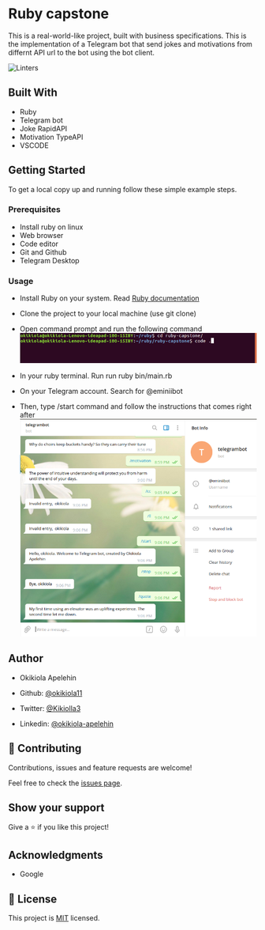 # Ruby capstone
This is a real-world-like project, built with business specifications. This is the implementation of a Telegram bot that send jokes and motivations from differnt API url to the bot using the bot client. 

![Linters](https://github.com/okikiola11/ruby-capstone/workflows/Linters/badge.svg)

## Built With

- Ruby
- Telegram bot
- Joke RapidAPI
- Motivation TypeAPI 
- VSCODE

## Getting Started

To get a local copy up and running follow these simple example steps.

### Prerequisites
- Install ruby on linux
- Web browser
- Code editor
- Git and Github
- Telegram Desktop

### Usage

- Install Ruby on your system. Read <a href="https://www.ruby-lang.org/en/documentation/installation/">Ruby documentation</a>
- Clone the project to your local machine (use git clone)
- Open command prompt and run the following command
![screenshot](asset/screenshot1.png)
- In your ruby terminal. Run
run ruby bin/main.rb
- On your Telegram account. Search for
@eminiibot

- Then, type /start command and follow the instructions that comes right after
![screenshot](asset/screenshot2.png)


## Author
- Okikiola Apelehin

- Github: [@okikiola11](https://github.com/okikiola11)
- Twitter: [@Kikiolla3](https://twitter.com/Kikiolla3)
- Linkedin: [@okikiola-apelehin](https://www.linkedin.com/in/okikiola-apelehin-459008122/)

## 🤝 Contributing

Contributions, issues and feature requests are welcome!

Feel free to check the [issues page](https://github.com/okikiola11/ruby-capstone/issues).

## Show your support

Give a ⭐️ if you like this project!

## Acknowledgments

- Google 

## 📝 License

This project is [MIT](lic.url) licensed.